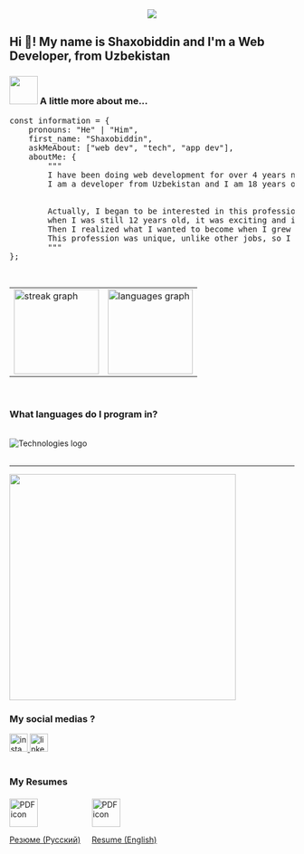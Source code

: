 <div align="center">
  <img src="https://github.com/lUkAC1234/readmefileDependencies/blob/main/images/gif/githubProfileGif.gif"  />
</div>

<h2>Hi 👋! My name is Shaxobiddin and I'm a Web Developer, from Uzbekistan</h2>

### <img src="https://media.giphy.com/media/VgCDAzcKvsR6OM0uWg/giphy.gif" width="50"> A little more about me...  

<pre>
const information = {
    pronouns: "He" | "Him",
    first_name: "Shaxobiddin",
    askMeAbout: ["web dev", "tech", "app dev"],
    aboutMe: {
        """
        I have been doing web development for over 4 years now and have seen a lot during that time. 
        I am a developer from Uzbekistan and I am 18 years old
        

        Actually, I began to be interested in this profession 
        when I was still 12 years old, it was exciting and interesting. 
        Then I realized what I wanted to become when I grew up. 
        This profession was unique, unlike other jobs, so I decided to become a programmer
        """
};
</pre>

<br/>
<table>
<tr>
<td><img src="https://streak-stats.demolab.com?user=lUkAC1234&locale=en&mode=weekly&theme=vue&hide_border=false&border_radius=5" height="150" alt="streak graph" /></td>
<td><img src="https://github-readme-stats.vercel.app/api/top-langs?username=lUkAC1234&locale=en&layout=compact&card_width=320&langs_count=4&theme=vue&hide_border=false" height="150" alt="languages graph" /></td>
</tr>
</table>

<br/>

<h3>What languages do I program in?</h3>
<br/>

<div>
  <img src="https://github.com/lUkAC1234/readmefileDependencies/blob/main/images/svg/technologiesNew%201.svg" alt="Technologies logo" />
</div>
<br/>
<hr/>

<div>
  <img height="400" src="https://static.zerochan.net/joze.phine.full.2119976.jpg">
</div>

<h3>My social medias ?</h3>

<div>
  <a href="https://www.instagram.com/zukhriddinov.sh/" target="_blank">
    <img src="https://github.com/lUkAC1234/readmefileDependencies/blob/main/images/svg/instagram.svg" width="32" height="32" alt="instagram logo"  />
  </a>
  <a href="https://t.me/lUkACENkO1" target="_blank">
    <img src="https://github.com/lUkAC1234/readmefileDependencies/blob/main/images/svg/telegram.svg" width="32" height="32" alt="linkedin logo"  />
  </a>
</div>
<br/>
<h3>My Resumes</h3>

<div style="display: flex; gap: 20px; align-items: center; margin-top: 20px;">
  <a href="https://github.com/lUkAC1234/readmefileDependencies/raw/main/images/pdf/%D0%A0%D0%B5%D0%B7%D1%8E%D0%BC%D0%B5%D0%A0%D1%83%D1%81%D1%81%D0%BA%D0%B8%D0%B9.pdf" download>
    <img src="https://github.com/lUkAC1234/readmefileDependencies/raw/main/images/svg/pdf.svg" height="50" alt="PDF icon" />
    <p>Резюме (Русский)</p>
  </a>
  <a href="https://github.com/lUkAC1234/readmefileDependencies/raw/main/images/pdf/ResumeEnglish.pdf" download>
    <img src="https://github.com/lUkAC1234/readmefileDependencies/raw/main/images/svg/pdf.svg" height="50" alt="PDF icon" />
    <p>Resume (English)</p>
  </a>
</div>

